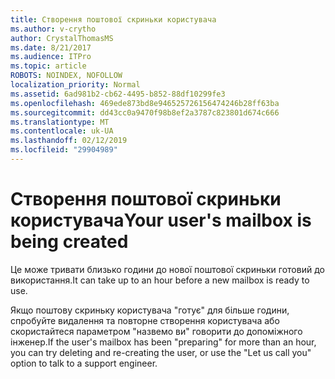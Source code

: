 ```yaml
---
title: Створення поштової скриньки користувача
ms.author: v-crytho
author: CrystalThomasMS
ms.date: 8/21/2017
ms.audience: ITPro
ms.topic: article
ROBOTS: NOINDEX, NOFOLLOW
localization_priority: Normal
ms.assetid: 6ad981b2-cb62-4495-b852-88df10299fe3
ms.openlocfilehash: 469ede873bd8e946525726156474246b28ff63ba
ms.sourcegitcommit: dd43cc0a9470f98b8ef2a3787c823801d674c666
ms.translationtype: MT
ms.contentlocale: uk-UA
ms.lasthandoff: 02/12/2019
ms.locfileid: "29904989"
---
```

# <a name="your-users-mailbox-is-being-created"></a><span data-ttu-id="a45c0-102">Створення поштової скриньки користувача</span><span class="sxs-lookup"><span data-stu-id="a45c0-102">Your user's mailbox is being created</span></span>

<span data-ttu-id="a45c0-103">Це може тривати близько години до нової поштової скриньки готовий до використання.</span><span class="sxs-lookup"><span data-stu-id="a45c0-103">It can take up to an hour before a new mailbox is ready to use.</span></span>
  
<span data-ttu-id="a45c0-104">Якщо поштову скриньку користувача "готує" для більше години, спробуйте видалення та повторне створення користувача або скористайтеся параметром "назвемо ви" говорити до допоміжного інженер.</span><span class="sxs-lookup"><span data-stu-id="a45c0-104">If the user's mailbox has been "preparing" for more than an hour, you can try deleting and re-creating the user, or use the "Let us call you" option to talk to a support engineer.</span></span>
  

